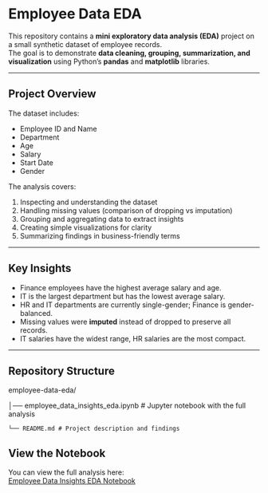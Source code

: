 # Employee Data EDA

This repository contains a **mini exploratory data analysis (EDA)** project on a small synthetic dataset of employee records.  
The goal is to demonstrate **data cleaning, grouping, summarization, and visualization** using Python’s **pandas** and **matplotlib** libraries.

---

##  Project Overview
The dataset includes:
- Employee ID and Name
- Department
- Age
- Salary
- Start Date
- Gender

The analysis covers:
1. Inspecting and understanding the dataset
2. Handling missing values (comparison of dropping vs imputation)
3. Grouping and aggregating data to extract insights
4. Creating simple visualizations for clarity
5. Summarizing findings in business-friendly terms

---

##  Key Insights
- Finance employees have the highest average salary and age.
- IT is the largest department but has the lowest average salary.
- HR and IT departments are currently single-gender; Finance is gender-balanced.
- Missing values were **imputed** instead of dropped to preserve all records.
- IT salaries have the widest range, HR salaries are the most compact.

---

##  Repository Structure
employee-data-eda/

│── employee_data_insights_eda.ipynb # Jupyter notebook with the full analysis
    
    └── README.md # Project description and findings

## View the Notebook
You can view the full analysis here:  
[Employee Data Insights EDA Notebook](https://github.com/apostolis-bloutsos-data/employee-data-eda/blob/main/employee_data_insights_eda.ipynb)


